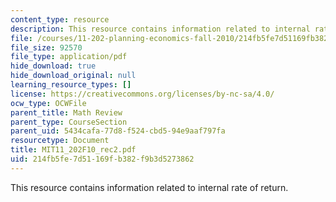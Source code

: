 ```yaml
---
content_type: resource
description: This resource contains information related to internal rate of return.
file: /courses/11-202-planning-economics-fall-2010/214fb5fe7d51169fb382f9b3d5273862_MIT11_202F10_rec2.pdf
file_size: 92570
file_type: application/pdf
hide_download: true
hide_download_original: null
learning_resource_types: []
license: https://creativecommons.org/licenses/by-nc-sa/4.0/
ocw_type: OCWFile
parent_title: Math Review
parent_type: CourseSection
parent_uid: 5434cafa-77d8-f524-cbd5-94e9aaf797fa
resourcetype: Document
title: MIT11_202F10_rec2.pdf
uid: 214fb5fe-7d51-169f-b382-f9b3d5273862
---
```

This resource contains information related to internal rate of return.